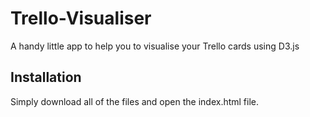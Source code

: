 # Trello-Visualiser

A handy little app to help you to visualise your Trello cards using D3.js

## Installation

Simply download all of the files and open the index.html file.
